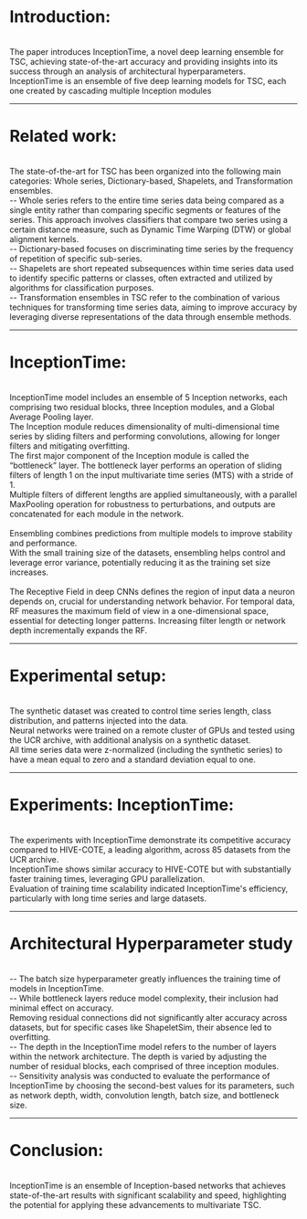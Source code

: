 # Introduction:
<br/>The paper introduces InceptionTime, a novel deep learning ensemble for TSC, achieving state-of-the-art accuracy and providing insights into its success through an analysis of architectural hyperparameters.
<br/>InceptionTime is an ensemble of five deep learning models for TSC, each one created by cascading multiple Inception modules

------

# Related work:
<br/>The state-of-the-art for TSC has been organized into the following main categories: Whole series, Dictionary-based, Shapelets, and Transformation ensembles. 
<br/>-- Whole series refers to the entire time series data being compared as a single entity rather than comparing specific segments or features of the series. This approach involves classifiers that compare two series using a certain distance measure, such as Dynamic Time Warping (DTW) or global alignment kernels. 
<br/>-- Dictionary-based focuses on discriminating time series by the frequency of repetition of specific sub-series.
<br/>-- Shapelets are short repeated subsequences within time series data used to identify specific patterns or classes, often extracted and utilized by algorithms for classification purposes.
<br/>-- Transformation ensembles in TSC refer to the combination of various techniques for transforming time series data, aiming to improve accuracy by leveraging diverse representations of the data through ensemble methods.

------

# InceptionTime:
<br/>InceptionTime model includes an ensemble of 5 Inception networks, each comprising two residual blocks, three Inception modules, and a Global Average Pooling layer.
<br/>The Inception module reduces dimensionality of multi-dimensional time series by sliding filters and performing convolutions, allowing for longer filters and mitigating overfitting. 
<br/>The first major component of the Inception module is called the “bottleneck” layer. The bottleneck layer performs an operation of sliding filters of length 1 on the input multivariate time series (MTS) with a stride of 1.
<br/>Multiple filters of different lengths are applied simultaneously, with a parallel MaxPooling operation for robustness to perturbations, and outputs are concatenated for each module in the network.
<br/>
<br/>Ensembling combines predictions from multiple models to improve stability and performance. 
<br/>With the small training size of the datasets, ensembling helps control and leverage error variance, potentially reducing it as the training set size increases.
<br/>
<br/>The Receptive Field in deep CNNs defines the region of input data a neuron depends on, crucial for understanding network behavior. For temporal data, RF measures the maximum field of view in a one-dimensional space, essential for detecting longer patterns. Increasing filter length or network depth incrementally expands the RF.

------

# Experimental setup:
<br/>The synthetic dataset was created to control time series length, class distribution, and patterns injected into the data. 
<br/>Neural networks were trained on a remote cluster of GPUs and tested using the UCR archive, with additional analysis on a synthetic dataset. 
<br/>All time series data were z-normalized (including the synthetic series) to have a mean equal to zero and a standard deviation equal to one.

------

# Experiments: InceptionTime:
<br/>The experiments with InceptionTime demonstrate its competitive accuracy compared to HIVE-COTE, a leading algorithm, across 85 datasets from the UCR archive. 
<br/>InceptionTime shows similar accuracy to HIVE-COTE but with substantially faster training times, leveraging GPU parallelization. 
<br/>Evaluation of training time scalability indicated InceptionTime's efficiency, particularly with long time series and large datasets. 

------

# Architectural Hyperparameter study
<br/>-- The batch size hyperparameter greatly influences the training time of models in InceptionTime.
<br/>-- While bottleneck layers reduce model complexity, their inclusion had minimal effect on accuracy. 
<br/>Removing residual connections did not significantly alter accuracy across datasets, but for specific cases like ShapeletSim, their absence led to overfitting.
<br/>-- The depth in the InceptionTime model refers to the number of layers within the network architecture. The depth is varied by adjusting the number of residual blocks, each comprised of three inception modules.
<br/>-- Sensitivity analysis was conducted to evaluate the performance of InceptionTime by choosing the second-best values for its parameters, such as network depth, width, convolution length, batch size, and bottleneck size.

------

# Conclusion:
<br/>InceptionTime is an ensemble of Inception-based networks that achieves state-of-the-art results with significant scalability and speed, highlighting the potential for applying these advancements to multivariate TSC.
